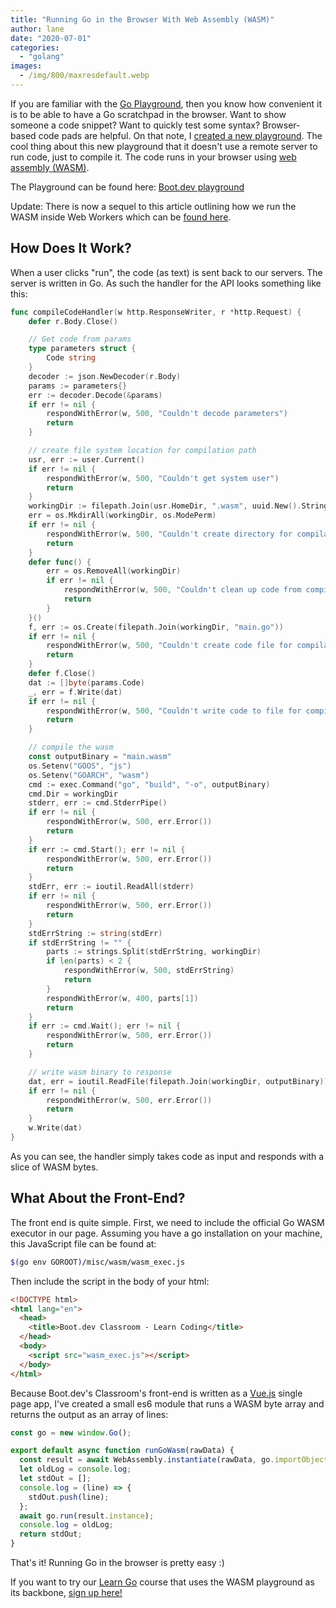 ```yaml
---
title: "Running Go in the Browser With Web Assembly (WASM)"
author: lane
date: "2020-07-01"
categories:
  - "golang"
images:
  - /img/800/maxresdefault.webp
---
```


If you are familiar with the [Go Playground](https://play.golang.org/), then you know how convenient it is to be able to have a Go scratchpad in the browser. Want to show someone a code snippet? Want to quickly test some syntax? Browser-based code pads are helpful. On that note, I [created a new playground](https://www.boot.dev/playground/go). The cool thing about this new playground that it doesn't use a remote server to run code, just to compile it. The code runs in your browser using [web assembly (WASM)](https://webassembly.org/).

The Playground can be found here: [Boot.dev playground](https://www.boot.dev/playground/go)

Update: There is now a sequel to this article outlining how we run the WASM inside Web Workers which can be [found here](/golang/running-go-in-the-browser-wasm-web-workers/).

## How Does It Work?

When a user clicks "run", the code (as text) is sent back to our servers. The server is written in Go. As such the handler for the API looks something like this:

```go
func compileCodeHandler(w http.ResponseWriter, r *http.Request) {
	defer r.Body.Close()

	// Get code from params
	type parameters struct {
		Code string
	}
	decoder := json.NewDecoder(r.Body)
	params := parameters{}
	err := decoder.Decode(&params)
	if err != nil {
		respondWithError(w, 500, "Couldn't decode parameters")
		return
	}

	// create file system location for compilation path
	usr, err := user.Current()
	if err != nil {
		respondWithError(w, 500, "Couldn't get system user")
		return
	}
	workingDir := filepath.Join(usr.HomeDir, ".wasm", uuid.New().String())
	err = os.MkdirAll(workingDir, os.ModePerm)
	if err != nil {
		respondWithError(w, 500, "Couldn't create directory for compilation")
		return
	}
	defer func() {
		err = os.RemoveAll(workingDir)
		if err != nil {
			respondWithError(w, 500, "Couldn't clean up code from compilation")
			return
		}
	}()
	f, err := os.Create(filepath.Join(workingDir, "main.go"))
	if err != nil {
		respondWithError(w, 500, "Couldn't create code file for compilation")
		return
	}
	defer f.Close()
	dat := []byte(params.Code)
	_, err = f.Write(dat)
	if err != nil {
		respondWithError(w, 500, "Couldn't write code to file for compilation")
		return
	}

	// compile the wasm
	const outputBinary = "main.wasm"
	os.Setenv("GOOS", "js")
	os.Setenv("GOARCH", "wasm")
	cmd := exec.Command("go", "build", "-o", outputBinary)
	cmd.Dir = workingDir
	stderr, err := cmd.StderrPipe()
	if err != nil {
		respondWithError(w, 500, err.Error())
		return
	}
	if err := cmd.Start(); err != nil {
		respondWithError(w, 500, err.Error())
		return
	}
	stdErr, err := ioutil.ReadAll(stderr)
	if err != nil {
		respondWithError(w, 500, err.Error())
		return
	}
	stdErrString := string(stdErr)
	if stdErrString != "" {
		parts := strings.Split(stdErrString, workingDir)
		if len(parts) < 2 {
			respondWithError(w, 500, stdErrString)
			return
		}
		respondWithError(w, 400, parts[1])
		return
	}
	if err := cmd.Wait(); err != nil {
		respondWithError(w, 500, err.Error())
		return
	}

	// write wasm binary to response
	dat, err = ioutil.ReadFile(filepath.Join(workingDir, outputBinary))
	if err != nil {
		respondWithError(w, 500, err.Error())
		return
	}
	w.Write(dat)
}
```

As you can see, the handler simply takes code as input and responds with a slice of WASM bytes.

## What About the Front-End?

The front end is quite simple. First, we need to include the official Go WASM executor in our page. Assuming you have a go installation on your machine, this JavaScript file can be found at:

```bash
$(go env GOROOT)/misc/wasm/wasm_exec.js
```

Then include the script in the body of your html:

```html
<!DOCTYPE html>
<html lang="en">
  <head>
    <title>Boot.dev Classroom - Learn Coding</title>
  </head>
  <body>
    <script src="wasm_exec.js"></script>
  </body>
</html>
```

Because Boot.dev's Classroom's front-end is written as a [Vue.js](https://vuejs.org/) single page app, I've created a small es6 module that runs a WASM byte array and returns the output as an array of lines:

```js
const go = new window.Go();

export default async function runGoWasm(rawData) {
  const result = await WebAssembly.instantiate(rawData, go.importObject);
  let oldLog = console.log;
  let stdOut = [];
  console.log = (line) => {
    stdOut.push(line);
  };
  await go.run(result.instance);
  console.log = oldLog;
  return stdOut;
}
```

That's it! Running Go in the browser is pretty easy :)

If you want to try our [Learn Go](https://www.boot.dev/courses/learn-golang) course that uses the WASM playground as its backbone, [sign up here!](https://www.boot.dev/)
